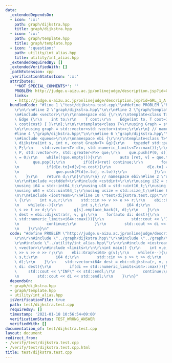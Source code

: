 ```yaml
---
data:
  _extendedDependsOn:
  - icon: ':x:'
    path: graph/dijkstra.hpp
    title: graph/dijkstra.hpp
  - icon: ':x:'
    path: graph/template.hpp
    title: graph/template.hpp
  - icon: ':question:'
    path: utility/int_alias.hpp
    title: utility/int_alias.hpp
  _extendedRequiredBy: []
  _extendedVerifiedWith: []
  _pathExtension: cpp
  _verificationStatusIcon: ':x:'
  attributes:
    '*NOT_SPECIAL_COMMENTS*': ''
    PROBLEM: http://judge.u-aizu.ac.jp/onlinejudge/description.jsp?id=GRL_1_A
    links:
    - http://judge.u-aizu.ac.jp/onlinejudge/description.jsp?id=GRL_1_A
  bundledCode: "#line 1 \"test/dijkstra.test.cpp\"\n#define PROBLEM \"http://judge.u-aizu.ac.jp/onlinejudge/description.jsp?id=GRL_1_A\"\
    \r\n\r\n#line 2 \"graph/dijkstra.hpp\"\n\r\n#line 2 \"graph/template.hpp\"\n\r\
    \n#include <vector>\r\n\r\nnamespace ebi {\r\n\r\ntemplate<class T>\r\nstruct\
    \ Edge {\r\n    int to;\r\n    T cost;\r\n    Edge(int to, T cost=1) : to(to),\
    \ cost(cost) { }\r\n};\r\n\r\ntemplate<class T>\r\nusing Graph = std::vector<std::vector<Edge<T>>>;\r\
    \n\r\nusing graph = std::vector<std::vector<int>>;\r\n\r\n} // namespace ebi\n\
    #line 4 \"graph/dijkstra.hpp\"\n\r\n#line 6 \"graph/dijkstra.hpp\"\n#include <limits>\r\
    \n#include <queue>\r\n\r\nnamespace ebi {\r\n\r\ntemplate<class T>\r\nstd::vector<T>\
    \ dijkstra(int s, int n, const Graph<T> &g){\r\n    typedef std::pair<T, int>\
    \ P;\r\n    std::vector<T> d(n, std::numeric_limits<T>::max());\r\n    std::priority_queue<\
    \ P, std::vector<P>, std::greater<P>> que;\r\n    que.push(P(0, s));\r\n    d[s]\
    \ = 0;\r\n    while(!que.empty()){\r\n        auto [ret, v] = que.top();\r\n \
    \       que.pop();\r\n        if(d[v]<ret) continue;\r\n        for(auto e: g[v]){\r\
    \n            if(d[e.to]>d[v]+e.cost){\r\n                d[e.to] = d[v]+e.cost;\r\
    \n                que.push(P(d[e.to], e.to));\r\n            }\r\n        }\r\n\
    \    }\r\n    return d;\r\n}\r\n\r\n} // namespace ebi\n#line 2 \"utility/int_alias.hpp\"\
    \n\r\n#include <cstddef>\r\n#include <cstdint>\r\n\r\nusing i32 = std::int32_t;\r\
    \nusing i64 = std::int64_t;\r\nusing u16 = std::uint16_t;\r\nusing u32 = std::uint32_t;\r\
    \nusing u64 = std::uint64_t;\r\nusing usize = std::size_t;\n#line 6 \"test/dijkstra.test.cpp\"\
    \n\r\n#include <iostream>\r\n#line 10 \"test/dijkstra.test.cpp\"\n\r\nint main()\
    \ {\r\n    int v,e,r;\r\n    std::cin >> v >> e >> r;\r\n    ebi::Graph<i64> g(v);\r\
    \n    while(e--){\r\n        int s,t;\r\n        i64 d;\r\n        std::cin >>\
    \ s >> t >> d;\r\n        g[s].emplace_back(t, d);\r\n    }\r\n    std::vector<i64>\
    \ dest = ebi::dijkstra(r, v, g);\r\n    for(auto di: dest){\r\n        if(di ==\
    \ std::numeric_limits<i64>::max()){\r\n            std::cout << \"INF\" << std::endl;\r\
    \n            continue;\r\n        }\r\n        std::cout << di << std::endl;\r\
    \n    }\r\n}\n"
  code: "#define PROBLEM \"http://judge.u-aizu.ac.jp/onlinejudge/description.jsp?id=GRL_1_A\"\
    \r\n\r\n#include \"../graph/dijkstra.hpp\"\r\n#include \"../graph/template.hpp\"\
    \r\n#include \"../utility/int_alias.hpp\"\r\n\r\n#include <iostream>\r\n#include\
    \ <vector>\r\n#include <limits>\r\n\r\nint main() {\r\n    int v,e,r;\r\n    std::cin\
    \ >> v >> e >> r;\r\n    ebi::Graph<i64> g(v);\r\n    while(e--){\r\n        int\
    \ s,t;\r\n        i64 d;\r\n        std::cin >> s >> t >> d;\r\n        g[s].emplace_back(t,\
    \ d);\r\n    }\r\n    std::vector<i64> dest = ebi::dijkstra(r, v, g);\r\n    for(auto\
    \ di: dest){\r\n        if(di == std::numeric_limits<i64>::max()){\r\n       \
    \     std::cout << \"INF\" << std::endl;\r\n            continue;\r\n        }\r\
    \n        std::cout << di << std::endl;\r\n    }\r\n}"
  dependsOn:
  - graph/dijkstra.hpp
  - graph/template.hpp
  - utility/int_alias.hpp
  isVerificationFile: true
  path: test/dijkstra.test.cpp
  requiredBy: []
  timestamp: '2021-01-18 10:56:54+09:00'
  verificationStatus: TEST_WRONG_ANSWER
  verifiedWith: []
documentation_of: test/dijkstra.test.cpp
layout: document
redirect_from:
- /verify/test/dijkstra.test.cpp
- /verify/test/dijkstra.test.cpp.html
title: test/dijkstra.test.cpp
---
```

